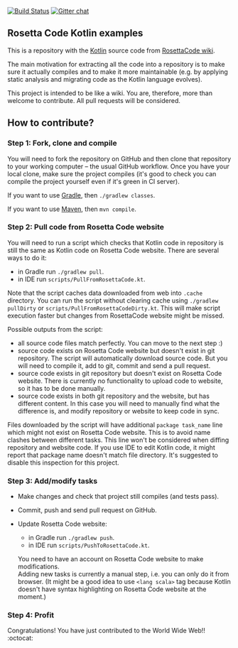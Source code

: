 
[![Build Status](https://travis-ci.org/dkandalov/rosettacode-kotlin.svg?branch=master)](https://travis-ci.org/dkandalov/rosettacode-kotlin)
[![Gitter chat](https://badges.gitter.im/rosetta-code-kotlin/chat.svg)](https://gitter.im/rosetta-code-kotlin/Lobby)

## Rosetta Code Kotlin examples

This is a repository with the [Kotlin](https://kotlinlang.org/) source code
from [RosettaCode wiki](http://rosettacode.org/wiki/Category:Kotlin).

The main motivation for extracting all the code into a repository is to make sure it actually compiles and
to make it more maintainable (e.g. by applying static analysis and migrating code as the Kotlin language
evolves).

This project is intended to be like a wiki.  You are, therefore, more than welcome to contribute.  All pull
requests will be considered.


## How to contribute?

### Step 1: Fork, clone and compile

You will need to fork the repository on GitHub and then clone that repository to your working computer – the
usual GitHub workflow. Once you have your local clone, make sure the project compiles 
(it's good to check you can compile the project yourself even if it's green in CI server).

If you want to use [Gradle](https://www.gradle.org), then `./gradlew classes`.

If you want to use [Maven](http://www.maven.org), then `mvn compile`.

### Step 2: Pull code from Rosetta Code website

You will need to run a script which checks that Kotlin code in repository 
is still the same as Kotlin code on Rosetta Code website. There are several ways to do it:
 - in Gradle run `./gradlew pull`.  
 - in IDE run `scripts/PullFromRosettaCode.kt`.

Note that the script caches data downloaded from web into `.cache` directory.
You can run the script without clearing cache using `./gradlew pullDirty` or `scripts/PullFromRosettaCodeDirty.kt`.
This will make script execution faster but changes from RosettaCode website might be missed.

Possible outputs from the script:
 - all source code files match perfectly. You can move to the next step :)
 - source code exists on Rosetta Code website but doesn't exist in git repository. The script will automatically download source code. But you will need to compile it, add to git, commit and send a pull request.
 - source code exists in git repository but doesn't exist on Rosetta Code website. There is currently no functionality to upload code to website, so it has to be done manually.
 - source code exists in both git repository and the website, but has different content. In this case you will need to manually find what the difference is, and modify repository or website to keep code in sync.

Files downloaded by the script will have additional `package task_name` line which might not exist on Rosetta Code website. 
This is to avoid name clashes between different tasks. This line won't be considered when diffing repository and website code.
If you use IDE to edit Kotlin code, it might report that package name doesn't match file directory. It's suggested to disable this inspection for this project. 


### Step 3: Add/modify tasks

- Make changes and check that project still compiles (and tests pass).
- Commit, push and send pull request on GitHub.
- Update Rosetta Code website:
    - in Gradle run `./gradlew push`.  
    - in IDE run `scripts/PushToRosettaCode.kt`.
  
  You need to have an account on Rosetta Code website to make modifications.    
  Adding new tasks is currently a manual step, i.e. you can only do it from browser.
  (It might be a good idea to use `<lang scala>` tag because Kotlin doesn't have syntax highlighting on Rosetta Code website at the moment.)


### Step 4: Profit

Congratulations! You have just contributed to the World Wide Web!! :octocat:
